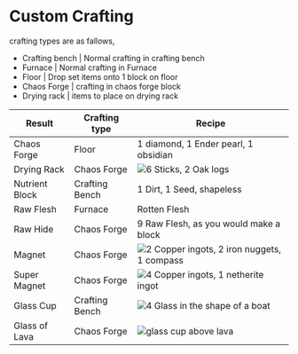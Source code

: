 # Custom Crafting
crafting types are as fallows,
* Crafting bench | Normal crafting in crafting bench
* Furnace | Normal crafting in Furnace
* Floor | Drop set items onto 1 block on floor
* Chaos Forge | crafting in chaos forge block
* Drying rack | items to place on drying rack

| Result | Crafting type | Recipe |
|--|--|--|
|Chaos Forge |Floor| 1 diamond, 1 Ender pearl, 1 obsidian
|Drying Rack | Chaos Forge|![6 Sticks, 2 Oak logs](https://i.imgur.com/HEujwrw.png)
|Nutrient Block| Crafting Bench| 1 Dirt, 1 Seed, shapeless
|Raw Flesh | Furnace| Rotten Flesh
|Raw Hide| Chaos Forge| 9 Raw Flesh, as you would make a block
|Magnet | Chaos Forge | ![2 Copper ingots, 2 iron nuggets, 1 compass](https://i.imgur.com/ciMp9h5.png)
|Super Magnet |Chaos Forge |![4 Copper ingots, 1 netherite ingot](https://i.imgur.com/zSwToul.png)
|Glass Cup|Crafting Bench|![4 Glass in the shape of a boat](https://i.imgur.com/79fzep5.png)
|Glass of Lava|Chaos Forge|![glass cup above lava](https://i.imgur.com/vT8qPjc.png)